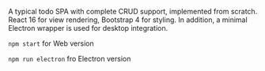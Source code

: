 A typical todo SPA with complete CRUD support, implemented from scratch.
React 16 for view rendering, Bootstrap 4 for styling.
In addition, a minimal Electron wrapper is used for desktop integration.

`npm start` for Web version

`npm run electron` fro Electron version
